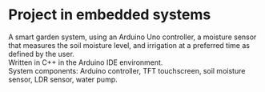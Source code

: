 # Project in embedded systems
A smart garden system, using an Arduino Uno controller, a moisture sensor that measures the soil moisture level, and irrigation at a preferred time as defined by the user.  
Written in C++ in the Arduino IDE environment.  
System components: Arduino controller, TFT touchscreen, soil moisture sensor, LDR sensor, water pump.  
